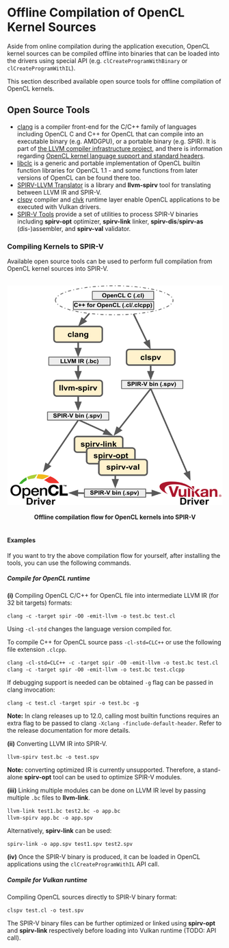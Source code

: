 # Offline Compilation of OpenCL Kernel Sources

Aside from online compilation during the application execution, OpenCL kernel sources can be compiled offline into binaries that can be loaded into the drivers using special API (e.g. `clCreateProgramWithBinary` or `clCreateProgramWithIL`).

This section described available open source tools for offline compilation of OpenCL kernels.

## Open Source Tools

* [clang](https://clang.llvm.org/) is a compiler front-end for the C/C++ family of languages including OpenCL C and C++ for OpenCL that can compile into an executable binary (e.g. AMDGPU), or a portable binary (e.g. SPIR). It is part of [the LLVM compiler infrastructure project](https://llvm.org/), and there is information regarding [OpenCL kernel language support and standard headers](https://clang.llvm.org/docs/UsersManual.html#opencl-features).
* [libclc](https://libclc.llvm.org/) is a generic and portable implementation of OpenCL builtin function libraries for OpenCL 1.1 - and some functions from later versions of OpenCL can be found there too.
* [SPIRV-LLVM Translator](https://github.com/KhronosGroup/SPIRV-LLVM-Translator) is a library and __llvm-spirv__ tool for translating between LLVM IR and SPIR-V. 
* [clspv](https://github.com/google/clspv) compiler and [clvk](https://github.com/kpet/clvk) runtime layer enable OpenCL applications to be executed with Vulkan drivers.
* [SPIR-V Tools](https://github.com/KhronosGroup/SPIRV-Tools) provide a set of utilities to process SPIR-V binaries including __spirv-opt__ optimizer, __spirv-link__ linker, __spirv-dis__/__spirv-as__ (dis-)assembler, and __spirv-val__ validator.

### Compiling Kernels to SPIR-V

Available open source tools can be used to perform full compilation from OpenCL kernel sources into SPIR-V.

<p align="center">
<br>
<img src="../images/opencl_to_spirv_tooling.jpg">
<br> <br>
  <b>Offline compilation flow for OpenCL kernels into SPIR-V</b>
<br> <br>
</p>

#### Examples

If you want to try the above compilation flow for yourself, after installing the tools, you can use the following commands.

##### Compile for OpenCL runtime

__(i)__ Compiling OpenCL C/C++ for OpenCL file into intermediate LLVM IR (for 32 bit targets) formats:

```
clang -c -target spir -O0 -emit-llvm -o test.bc test.cl
```
Using `-cl-std` changes the language version compiled for.

To compile C++ for OpenCL source pass `-cl-std=CLC++` or use the following file extension `.clcpp`.

```
clang -cl-std=CLC++ -c -target spir -O0 -emit-llvm -o test.bc test.cl
clang -c -target spir -O0 -emit-llvm -o test.bc test.clcpp
```
If debugging support is needed  can be obtained `-g` flag can be passed in clang invocation:

```
clang -c test.cl -target spir -o test.bc -g
```

__Note:__ In clang releases up to 12.0, calling most builtin functions requires an extra flag to be passed to clang `-Xclang -finclude-default-header`. Refer to the release documentation for more details.

__(ii)__ Converting LLVM IR into SPIR-V. 

```
llvm-spirv test.bc -o test.spv
```

__Note:__ converting optimized IR is currently unsupported. Therefore, a stand-alone __spirv-opt__ tool can be used to optimize SPIR-V modules.

__(iii)__ Linking multiple modules can be done on LLVM IR level by passing multiple `.bc` files to __llvm-link__.

```
llvm-link test1.bc test2.bc -o app.bc
llvm-spirv app.bc -o app.spv
```
Alternatively, __spirv-link__ can be used:

```
spirv-link -o app.spv test1.spv test2.spv
```

__(iv)__ Once the SPIR-V binary is produced, it can be loaded in OpenCL applications using the `clCreateProgramWithIL` API call.

##### Compile for Vulkan runtime

Compiling OpenCL sources directly to SPIR-V binary format:

```
clspv test.cl -o test.spv
```

The SPIR-V binary files can be further optimized or linked using __spirv-opt__ and __spirv-link__ respectively before loading into Vulkan runtime (TODO: API call).


